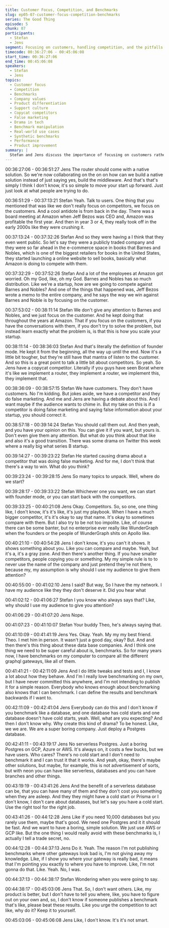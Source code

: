 ```yaml
---
title: Customer Focus, Competition, and Benchmarks
slug: ep05-07-customer-focus-competition-benchmarks
series: The Good Thing
episode: 5
chunk: 07
participants:
  - Stefan
  - Jens
segment: Focusing on customers, handling competition, and the pitfalls of benchmarks
timecode: 00:36:27:06 - 00:45:06:08
start_time: 00:36:27:06
end_time: 00:45:06:08
speakers:
  - Stefan
  - Jens
topics:
  - Customer focus
  - Competition
  - Benchmarks
  - Company values
  - Product differentiation
  - Support culture
  - Copycat competitors
  - False marketing
  - Drama in tech
  - Benchmark manipulation
  - Real-world use cases
  - Synthetic benchmarks
  - Performance
  - Product improvement
summary: |
  Stefan and Jens discuss the importance of focusing on customers rather than competitors, share stories about copycat competitors and false marketing, and debate the value and pitfalls of benchmarks. They reflect on how benchmarks can be manipulated, why real-world use cases matter more, and how customer focus drives product improvement.
---
```


00:36:27:06 - 00:36:51:27
Jens
The router should come with a native solution. So we're now collaborating on the on on how can
we build a native solution instead of just saying yes, build the middleware. And that's that's
simply I think I don't know, it's so simple to move your start up forward. Just just look at what
people are trying to do.

00:36:51:29 - 00:37:13:21
Stefan
Yeah. Talk to users. One thing that you mentioned that was like we don't really focus on
competitors, we focus on the customers. And a cool antidote is from back in the day. There was
a board meeting at Amazon when Jeff Bezos was CEO and, Amazon was profitable the first
year. And then in year 3 or 4, they really took off in the early 2000s like they were crushing it.

00:37:13:24 - 00:37:32:26
Stefan
And so they were having a I think that they even went public. So let's say they were a publicly
traded company and they were so far ahead in the e-commerce space in books that Barnes and
Nobles, which is one of the biggest retailers for books in the United States, they started
launching a online website to sell books, basically what Amazon is doing to compete with them.

00:37:32:29 - 00:37:52:26
Stefan
And a lot of the employees at Amazon got worried. Oh my God, like, oh my God. Barnes and
Nobles has so much distribution. Like we're a startup, how are we going to compete against
Barnes and Nobles? And one of the things that happened was, Jeff Bezos wrote a memo to the
entire company, and he says the way we win against Barnes and Noble is by focusing on the
customer.

00:37:53:02 - 00:38:11:14
Stefan
We don't give any attention to Barnes and Nobles, and we just focus on the customer. And he
kept doing that throughout the years at Amazon. That if you focus on the customers, if you have
the conversations with them, if you don't try to solve the problem, but instead learn exactly what
the problem is, is that this is how you scale your startup.

00:38:11:14 - 00:38:36:03
Stefan
And that's literally the definition of founder mode. He kept it from the beginning, all the way up
until the end. Now it's a little bit tougher, but they're still have that mantra of listen to the
customer. And so this is a great point to talk a little bit about competitors. So yeah. So Jens
have a copycat competitor. Literally if you guys have seen Borat where it's like we implement a
router, they implement a router, we implement this, they implement that.

00:38:36:09 - 00:38:57:15
Stefan
We have customers. They don't have customers. No I'm kidding. But jokes aside, we have a
competitor and they do false marketing. And me and Jens are having a debate about this. And I
want maybe if the audience wants to chime in. But my take on this is if a competitor is doing
false marketing and saying false information about your startup, you should correct it.

00:38:57:18 - 00:39:14:24
Stefan
You should call them out. And then yeah, and you have your opinion on this. You can give it if
you want, but yours is. Don't even give them any attention. But what do you think about that like
and also it's a good transition. There was some drama on Twitter this week where a really big
what series B startup.

00:39:14:27 - 00:39:23:22
Stefan
He started causing drama about a competitor that was doing false marketing. And for me, I don't
think that there's a way to win. What do you think?

00:39:23:24 - 00:39:28:15
Jens
So many topics to unpack. Well, where do we start?

00:39:28:17 - 00:39:33:22
Stefan
Whichever one you want, we can start with founder mode, or you can start back with the
competitors.

00:39:33:25 - 00:40:21:08
Jens
Okay. Competitors. So, so one, one thing like, I don't know, it's it's like, it's just my playbook.
When I have a much bigger competitor, it's it's okay to say that name. It's okay to sometimes
compare with them. But I also try to be not too impolite. Like, of course there can be some
banter, but no enterprise ever really like WunderGraph when the founders or the people of
WunderGraph shits on Apollo like.

00:40:21:10 - 00:40:54:28
Jens
I don't know, it's you can't it shows. It shows something about you. Like you can compare and
maybe. Yeah, but it's a, it's a gray zone. And then there's another thing. If you have smaller
competitors, people copying you or something. My my simple rule is to to never use the name of
the company and just pretend they're not there, because my, my assumption is why should I use
my audience to give them attention?

00:40:55:00 - 00:41:02:10
Jens
I said? But way,
So I have the my network. I have my audience like they they don't deserve it. Did you hear what

00:41:02:12 - 00:41:06:27
Stefan
I you know who always says that? Like, why should I use my audience to give you attention?

00:41:06:29 - 00:41:07:20
Jens
Nope.

00:41:07:23 - 00:41:10:07
Stefan
Your buddy Theo, he's always saying that.

00:41:10:09 - 00:41:41:19
Jens
Yes. Okay. Yeah. My my my best friend. Theo. I met him in person. It wasn't just a good day,
okay? But. And and then there's this thing about these data base companies. And I think one
thing we need to be super careful about is, benchmarks. So for many years now, I have
benchmarks on my computer to compare all the different graphql gateways, like all of them.

00:41:41:21 - 00:42:11:09
Jens
And I do little tweaks and tests and I, I know a lot about how they behave. And I'm I really love
benchmarking on my own, but I have never committed this anywhere, and I'm not intending to
publish it for a simple reason. Everybody who knows enough about benchmarking also knows
that I can benchmark. I can define the results and benchmark backwards if I want to.

00:42:11:09 - 00:42:41:04
Jens
Everybody can do this and I don't know if you benchmark like a database, and one database
has cold starts and one database doesn't have cold starts, yeah. Well, what are you expecting?
And then I don't know why. Why create this kind of drama? To be honest. Like, we we are. We
are a super boring company. Just deploy a Postgres database.

00:42:41:11 - 00:43:19:17
Jens
No serverless Postgres. Just a boring Postgres on GCP, Azure or AWS. It's always on, it costs a
few bucks, but we have users. Who cares? There's no cold start and I don't need to benchmark
it and I can trust it that it works. And yeah, okay, there's maybe other solutions, but maybe, for
example, this is not advertisement of sorts, but with neon you can have like serverless,
databases and you can have branches and other things.

00:43:19:19 - 00:43:41:26
Jens
And the benefit of a serverless database can be, that you can have many of them and they don't
cost you something when they are asleep. And they they might have a cold start or Prisma or I
don't know, I don't care about databases, but let's say you have a cold start. Use the right tool
for the right job.

00:43:41:26 - 00:44:12:28
Jens
Like if you need 10,000 databases but you rarely use them, maybe that's good. We need one
Postgres and it it should be fast. And we want to have a boring, simple solution. We just use
AWS or GCP like. But the one thing I would really avoid with these benchmarks is, I actually I
tell a trade secret, no.

00:44:12:28 - 00:44:37:13
Jens
Do it. Yeah. The reason I'm not publishing benchmarks where other gateways look bad is, I'm
not giving away my knowledge. Like, if I show you where your gateway is really bad, it means
that I'm pointing you exactly to where you have to improve. Like, I'm not gonna do that. Like.
Yeah. No, I was.

00:44:37:13 - 00:44:38:17
Stefan
Wondering when you were going to say.

00:44:38:17 - 00:45:03:06
Jens
That. So, I don't want others. Like, my product is better, but I don't have to tell you where, like,
you have to figure out on your own and, so, I don't know if someone publishes a benchmark
that's like, please beat these results. Like you urge the competition to act like, why do it? Keep it
to yourself.

00:45:03:06 - 00:45:06:08
Jens
Like, I don't know. It's it's not smart.